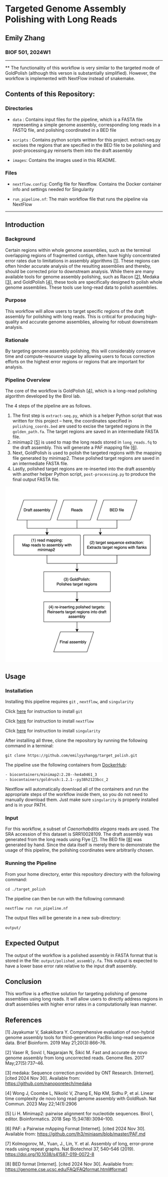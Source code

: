 # Targeted Genome Assembly Polishing with Long Reads
## Emily Zhang
### BIOF 501, 2024W1
------------------------------------------------------------------------
** The functionality of this workflow is very similar to the targeted mode of GoldPolish (although this verson is substantially simplified). However, the workflow is implemented with NextFlow instead of snakemake. 

## Contents of this Repository:

### Directories
-   `data` : Contains input files for the pipeline, which is a FASTA file representing a simple genome assembly, corresponding long reads in a FASTQ file, and polishing coordinated in a BED file

-   `scripts` : Contains python scripts written for this project. extract-seq.py excises the regions that are specified in the BED file to be polishing and post-processing.py reinserts them into the draft assembly

-   `images`: Contains the images used in this README.

### Files

-   `nextflow.config`: Config file for Nextflow. Contains the Docker container info and settings needed for Singularity 

-   `run_pipeline.nf`: The main workflow file that runs the pipeline via NextFlow

------------------------------------------------------------------------

## Introduction

### Background
Certain regions within whole genome assemblies, such as the terminal overlapping regions of fragmented contigs, often have highly concentrated error rates due to limitations in assembly algorithms [[1](#references)]. These regions can often hinder accurate analysis of the resulting assemblies and thereby, should be corrected prior to downstream analysis. While there are many available tools for genome assembly polishing, such as Racon [[2](#references)], Medaka [[3](#references)], and GoldPolish [[4](#references)], these tools are specifically designed to polish whole genome assemblies. These tools use long-read data to polish assemblies. 

### Purpose
This workflow will allow users to target specific regions of the draft assembly for polishing with long reads. This is critical for producing high-quality and accurate genome assemblies, allowing for robust downstream analysis. 

### Rationale
By targeting genome assembly polishing, this will considerably conserve time and compute-resource usage by allowing users to focus correction efforts on the highest error regions or regions that are important for analysis. 

### Pipeline Overview
The core of the workflow is GoldPolish [[4](#references)], which is a long-read polishing algorithm developed by the Birol lab. 

The 4 steps of the pipeline are as follows. 
1. The first step is `extract-seq.py`, which is a helper Python script that was written for this project – here, the coordinates specified in  `polishing_coords.bed` are used to excise the targeted regions in the `golden_path.fa`. The target regions are saved in an intermediate FASTA file.
2. minimap2 [[5](#references)] is used to map the long reads stored in `long_reads.fq` to the draft assembly. This will generate a PAF mapping file [[6](#references)]. 
3. Next, GoldPolish is used to polish the targeted regions with the mapping file generated by minimap2. These polished target regions are saved in an intermediate FASTA file. 
4. Lastly, polished target regions are re-inserted into the draft assembly with another helper Python script, `post-processing.py` to produce the final output FASTA file. 

![](images/target_polish_DAG.png)

## Usage

### Installation

Installing this pipeline requires `git` , `nextflow`, and `singularity`

Click [here](https://git-scm.com/book/en/v2/Getting-Started-Installing-Git) for instruction to install `git`

Click [here](https://www.nextflow.io/docs/latest/getstarted.html) for instruction to install `nextflow`

Click [here](https://docs.sylabs.io/guides/3.0/user-guide/installation.html) for instruction to install `singularity`

After installing all three, clone the repository by running the following command in a terminal:

```         
git clone https://github.com/emilyyzhangg/target_polish.git 
```

The pipeline use the following containers from [DockerHub](https://hub.docker.com/):

```
- biocontainers/minimap2:2.28--he4a0461_3
- biocontainers/goldrush:1.2.1--py38h2123bcc_2
```

Nextflow will automatically download all of the containers and run the appropriate steps of the workflow inside them, so you do not need to manually download them. Just make sure `singularity` is properly installed and is in your PATH.


### Input

For this workflow, a subset of _Caenorhabditis elegans_ reads are used. The SRA accession of this dataset is SRR10028109. The draft assembly was generated from the long reads using Flye [[7](#references)]. The BED file [[8](#references)] was generated by hand. Since the data itself is merely there to demonstrate the usage of this pipeline, the polishing coordinates were arbitrarily chosen. 


### Running the Pipeline

From your home directory, enter this repository directory with the following command:

```
cd ./target_polish
```

The pipeline can then be run with the following command:

```         
nextflow run run_pipeline.nf
```

The output files will be generate in a new sub-directory:

`output/`


## Expected Output

The output of the workflow is a polished assembly in FASTA format that is stored in the file: `output/polished_assembly.fa`. This output is expected to have a lower base error rate relative to the input draft assembly.


## Conclusion

This worflow is a effective solution for targeting polishing of genome assemblies using long reads. It will allow users to directly address regions in draft assemblies with higher error rates in a computationally lean manner. 

## References
[1] Jayakumar V, Sakakibara Y. Comprehensive evaluation of non-hybrid genome assembly tools for third-generation PacBio long-read sequence data. Brief Bioinform. 2019 May 21;20(3):866–76.

[2] Vaser R, Sović I, Nagarajan N, Šikić M. Fast and accurate de novo genome assembly from long uncorrected reads. Genome Res. 2017 May;27(5):737–46.

[3] medaka: Sequence correction provided by ONT Research. [Internet]. [cited 2024 Nov 30]. Available from: https://github.com/nanoporetech/medaka

[4] Wong J, Coombe L, Nikolić V, Zhang E, Nip KM, Sidhu P, et al. Linear time complexity de novo long read genome assembly with GoldRush. Nat Commun. 2023 May 22;14(1):2906

[5] Li H. Minimap2: pairwise alignment for nucleotide sequences. Birol I, editor. Bioinformatics. 2018 Sep 15;34(18):3094–100. 

[6] PAF: a Pairwise mApping Format [Internet]. [cited 2024 Nov 30]. Available from: https://github.com/lh3/miniasm/blob/master/PAF.md

[7] Kolmogorov, M., Yuan, J., Lin, Y. et al. Assembly of long, error-prone reads using repeat graphs. Nat Biotechnol 37, 540–546 (2019). https://doi.org/10.1038/s41587-019-0072-8

[8] BED format [Internet]. [cited 2024 Nov 30]. Available from: https://genome.cse.ucsc.edu/FAQ/FAQformat.html#format1